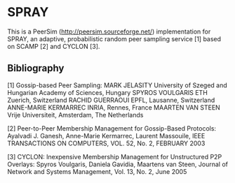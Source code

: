 # SPRAY

This is a PeerSim (http://peersim.sourceforge.net/) implementation for
SPRAY, an adaptive, probabilistic random peer sampling service [1]
based on SCAMP [2] and CYCLON [3].


## Bibliography


[1]     Gossip-based Peer Sampling:
        MARK JELASITY
        University of Szeged and Hungarian Academy of Sciences, Hungary
        SPYROS VOULGARIS
        ETH Zuerich, Switzerland
        RACHID GUERRAOUI
        EPFL, Lausanne, Switzerland
        ANNE-MARIE KERMARREC
        INRIA, Rennes, France
        MAARTEN VAN STEEN
        Vrije Universiteit, Amsterdam, The Netherlands

[2]     Peer-to-Peer Membership Management for Gossip-Based Protocols:
        Ayalvadi J. Ganesh,
        Anne-Marie Kermarrec,
        Laurent Massouile,
        IEEE TRANSACTIONS ON COMPUTERS, VOL. 52, No. 2, FEBRUARY 2003

[3]     CYCLON: Inexpensive Membership Management for Unstructured P2P Overlays:
        Spyros Voulgaris,
        Daniela Gavidia,
        Maartens van Steen,
        Journal of Network and Systems Management, Vol. 13, No. 2, June 2005